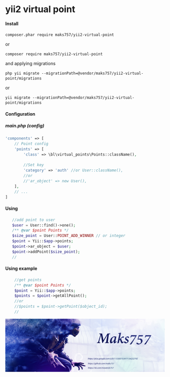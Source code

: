 # yii2 virtual point

#### Install
```
composer.phar require maks757/yii2-virtual-point
```
or
```
composer require maks757/yii2-virtual-point
```
and applying migrations
```
php yii migrate --migrationPath=@vendor/maks757/yii2-virtual-point/migrations
```
or
```
yii migrate --migrationPath=@vendor/maks757/yii2-virtual-point/migrations
```

#### Configuration

##### main.php (config)
```php
'components' => [
    // Point config
    'points' => [
        'class' => \bl\virtual_points\Points::className(),
        
        //Set key
        'category' => 'auth' //or User::className(),
        //or
        //'ar_object' => new User(),
    ],
    // ...
]
```
#### Using 
```php
   //add point to user
   $user = User::find()->one();
   /** @var $point Points */
   $size_point = User::POINT_ADD_WINNER // or integer
   $point = Yii::$app->points;
   $point->ar_object = $user;
   $point->addPoint($size_point);
   //
```
#### Using example
```php
    //get points
    /** @var $point Points */
    $point = Yii::$app->points;
    $points = $point->getAllPoint();
    //or
    //$points = $point->getPoint($object_id);
    //
```
![Alt text](/image/author.jpg "Optional title")
